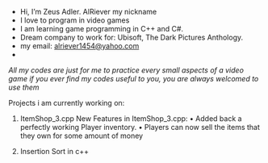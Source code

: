 - Hi, I’m Zeus Adler. AlRiever my nickname
- I love to program in video games
- I am learning game programming in C++ and C#. 
- Dream company to work for: Ubisoft, The Dark Pictures Anthology.
- my email: alriever1454@yahoo.com
- 
*All my codes are just for me to practice every small aspects of a video game*
*if you ever find my codes useful to you, you are always welcomed to use them*



Projects i am currently working on:

1. ItemShop_3.cpp
   New Features in ItemShop_3.cpp:
   • Added back a perfectly working Player inventory.
   • Players can now sell the items that they own for some amount of money

2. Insertion Sort in c++
